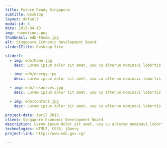 ```yaml
---
title: Future Ready Singapore
subtitle: Desktop
layout: default
modal-id: 6
date: 2013-04-13
img: roundicons.png
thumbnail: edb-thumb.jpg
alt: Singapore Economic Development Board
slider1Title: Desktop Site

slider1:
  - img: edb/home.jpg
    desc: Lorem ipsum dolor sit amet, usu cu alterum nominavi lobortis.

  - img: edb/energy.jpg
    desc: Lorem ipsum dolor sit amet, usu cu alterum nominavi lobortis.

  - img: edb/resources.jpg
    desc: Lorem ipsum dolor sit amet, usu cu alterum nominavi lobortis.

  - img: edb/contact.jpg
    desc: Lorem ipsum dolor sit amet, usu cu alterum nominavi lobortis.

project-date: April 2013
client: Singapore Economic Development Board
description: Lorem ipsum dolor sit amet, usu cu alterum nominavi lobortis. At duo novum diceret. Tantas apeirian vix et, usu sanctus postulant inciderint ut, populo diceret necessitatibus in vim. Cu eum dicam feugiat noluisse.
technologies: HTML5, CSS3, jQuery
project-link: http://www.edb.gov.sg/

---
```

